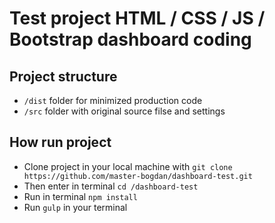 # Test project HTML / CSS / JS / Bootstrap dashboard coding  

## Project structure
- `/dist` folder for minimized production code
- `/src` folder with original source filse and settings
## How run project
- Clone project in your local machine with `git clone https://github.com/master-bogdan/dashboard-test.git`
- Then enter in terminal `cd /dashboard-test`
- Run in terminal `npm install`
- Run `gulp` in your terminal

